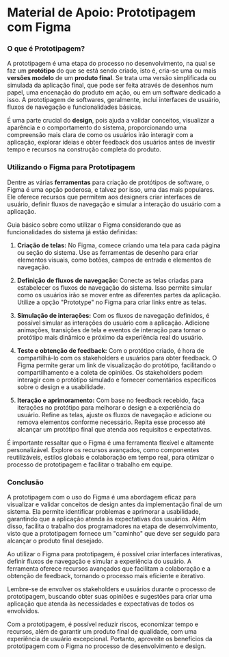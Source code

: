 # Material de Apoio: Prototipagem com Figma


### O que é Prototipagem?
A prototipagem é uma etapa do processo no desenvolvimento, na qual se faz um **protótipo** do que se está sendo criado, isto é, cria-se uma ou mais **versões modelo** de um **produto final**. Se trata uma versão simplificada ou simulada da aplicação final, que pode ser feita através de desenhos num papel, uma encenação do produto em ação, ou em um software dedicado a isso. A prototipagem de softwares, geralmente, inclui interfaces de usuário, fluxos de navegação e funcionalidades básicas. 

É uma parte crucial do **design**, pois ajuda a validar conceitos, visualizar a aparência e o comportamento do sistema, proporcionando uma compreensão mais clara de como os usuários irão interagir com a aplicação, explorar ideias e obter feedback dos usuários antes de investir tempo e recursos na construção completa do produto.


### Utilizando o Figma para Prototipagem
Dentre as várias **ferramentas** para criação de protótipos de software, o Figma é uma opção poderosa, e talvez por isso, uma das mais populares.
Ele oferece recursos que permitem aos designers criar interfaces de usuário, definir fluxos de navegação e simular a interação do usuário com a aplicação.

Guia básico sobre como utilizar o Figma considerando que as funcionalidades do sistema já estão definidas:

1. **Criação de telas:** No Figma, comece criando uma tela para cada página ou seção do sistema. Use as ferramentas de desenho para criar elementos visuais, como botões, campos de entrada e elementos de navegação.

2. **Definição de fluxos de navegação:** Conecte as telas criadas para estabelecer os fluxos de navegação do sistema. Isso permite simular como os usuários irão se mover entre as diferentes partes da aplicação. Utilize a opção "Prototype" no Figma para criar links entre as telas.

3. **Simulação de interações:** Com os fluxos de navegação definidos, é possível simular as interações do usuário com a aplicação. Adicione animações, transições de tela e eventos de interação para tornar o protótipo mais dinâmico e próximo da experiência real do usuário.

4. **Teste e obtenção de feedback:** Com o protótipo criado, é hora de compartilhá-lo com os stakeholders e usuários para obter feedback. O Figma permite gerar um link de visualização do protótipo, facilitando o compartilhamento e a coleta de opiniões. Os stakeholders podem interagir com o protótipo simulado e fornecer comentários específicos sobre o design e a usabilidade.

5. **Iteração e aprimoramento:** Com base no feedback recebido, faça iterações no protótipo para melhorar o design e a experiência do usuário. Refine as telas, ajuste os fluxos de navegação e adicione ou remova elementos conforme necessário. Repita esse processo até alcançar um protótipo final que atenda aos requisitos e expectativas.

É importante ressaltar que o Figma é uma ferramenta flexível e altamente personalizável. Explore os recursos avançados, como componentes reutilizáveis, estilos globais e colaboração em tempo real, para otimizar o processo de prototipagem e facilitar o trabalho em equipe.

### Conclusão
A prototipagem com o uso do Figma é uma abordagem eficaz para visualizar e validar conceitos de design antes da implementação final de um sistema. Ela permite identificar problemas e aprimorar a usabilidade, garantindo que a aplicação atenda às expectativas dos usuários. Além disso, facilita o trabalho dos programadores na etapa de desenvolvimento, visto que a prototipagem fornece um "caminho" que deve ser seguido para alcançar o produto final desejado.

Ao utilizar o Figma para prototipagem, é possível criar interfaces interativas, definir fluxos de navegação e simular a experiência do usuário. A ferramenta oferece recursos avançados que facilitam a colaboração e a obtenção de feedback, tornando o processo mais eficiente e iterativo.

Lembre-se de envolver os stakeholders e usuários durante o processo de prototipagem, buscando obter suas opiniões e sugestões para criar uma aplicação que atenda às necessidades e expectativas de todos os envolvidos.

Com a prototipagem, é possível reduzir riscos, economizar tempo e recursos, além de garantir um produto final de qualidade, com uma experiência de usuário excepcional. Portanto, aproveite os benefícios da prototipagem com o Figma no processo de desenvolvimento e design.
